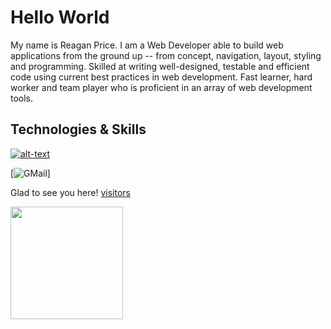 # Hello World

My name is Reagan Price.  I am a Web Developer able to build web applications from the ground up -- from concept, navigation, layout, styling and programming.  Skilled at writing well-designed, testable and efficient code using current best practices in web development. Fast learner, hard worker and team player who is proficient in an array of web development tools.


## Technologies & Skills

[![alt-text](url-from-shieldsio)](url-you-wnat-point-to)

[![GMail](https://img.shields.io/badge/Gmail-D14836?style=for-the-badge&logo=gmail&logoColor=white)]



Glad to see you here! [visitors](https://visitor-badge.glitch.me/badge?page_id=page.id)


<img height="180em" src="https://github-readme-stats.vercel.app/api?rprice000=Gapur&show_icons=true&hide_border=true&&count_private=true&include_all_commits=true" />